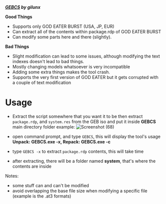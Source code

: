***[GEBCS](https://github.com/gil-unx/GEBCS) by gilunx***

**Good Things**
- Supports only GOD EATER BURST (USA, JP, EUR)
- Can extract all of the contents within package.rdp of GOD EATER BURST
- Can modify some parts here and there (slightly).



**Bad Things**
- Slight modification can lead to some issues, although modifying the text indexes doesn't lead to bad things.
- Mostly changing models whatsoever is very incompatible
- Adding some extra things makes the tool crash.
- Supports the very first version of GOD EATER but it gets corrupted with a couple of text modification

# Usage
- Extract the script somewhere that you want it to be then extract
  `package.rdp`, and `system.res` from the GEB iso and put it inside **GEBCS** main directory folder
  example:
  ![Screenshot (68)](https://github.com/nachotacos69/WikiEater/assets/99103531/e07a0686-bc2d-4d36-bbee-31dd4a517fbd)

- open command prompt, and type `GEBCS`, this will display the tool's usage
  **Unpack: GEBCS.exe -x, Repack: GEBCS.exe -c**
- type `GEBCS -x` to extract `package.rdp` contents, this will take time
- after extracting, there will be a folder named **system**, that's where the contents are inside


Notes:
- some stuff can and can't be modified
- avoid overlapping the base file size when modifying a specific file (example is the .at3 formats)
